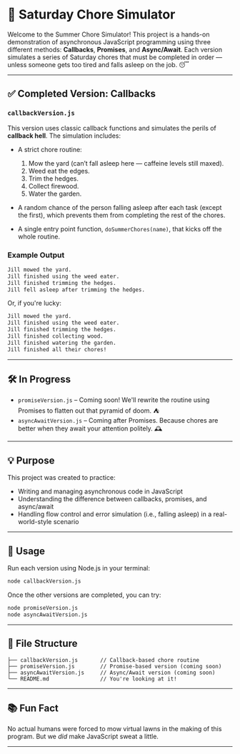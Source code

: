 # 🧹 Saturday Chore Simulator

Welcome to the Summer Chore Simulator! This project is a hands-on demonstration of asynchronous JavaScript programming using three different methods: **Callbacks**, **Promises**, and **Async/Await**. Each version simulates a series of Saturday chores that must be completed in order — unless someone gets too tired and falls asleep on the job. 😴

---

## ✅ Completed Version: Callbacks

### `callbackVersion.js`

This version uses classic callback functions and simulates the perils of **callback hell**. The simulation includes:

- A strict chore routine:
  1. Mow the yard (can’t fall asleep here — caffeine levels still maxed).
  2. Weed eat the edges.
  3. Trim the hedges.
  4. Collect firewood.
  5. Water the garden.

- A random chance of the person falling asleep after each task (except the first), which prevents them from completing the rest of the chores.

- A single entry point function, `doSummerChores(name)`, that kicks off the whole routine.

### Example Output

```bash
Jill mowed the yard.
Jill finished using the weed eater.
Jill finished trimming the hedges.
Jill fell asleep after trimming the hedges.
```

Or, if you're lucky:

```bash
Jill mowed the yard.
Jill finished using the weed eater.
Jill finished trimming the hedges.
Jill finished collecting wood.
Jill finished watering the garden.
Jill finished all their chores!
```

---

## 🛠 In Progress

- `promiseVersion.js` – Coming soon! We'll rewrite the routine using Promises to flatten out that pyramid of doom. ⛺
- `asyncAwaitVersion.js` – Coming after Promises. Because chores are better when they await your attention politely. 🕰️

---

## 💡 Purpose

This project was created to practice:
- Writing and managing asynchronous code in JavaScript
- Understanding the difference between callbacks, promises, and async/await
- Handling flow control and error simulation (i.e., falling asleep) in a real-world-style scenario

---

## 🚀 Usage

Run each version using Node.js in your terminal:

```bash
node callbackVersion.js
```

Once the other versions are completed, you can try:

```bash
node promiseVersion.js
node asyncAwaitVersion.js
```

---

## 📁 File Structure

```
├── callbackVersion.js       // Callback-based chore routine
├── promiseVersion.js        // Promise-based version (coming soon)
├── asyncAwaitVersion.js     // Async/Await version (coming soon)
└── README.md                // You're looking at it!
```

---

## 📚 Fun Fact

No actual humans were forced to mow virtual lawns in the making of this program. But we *did* make JavaScript sweat a little.

---